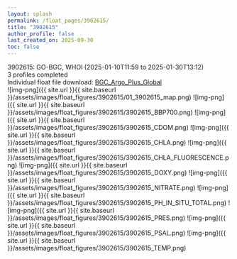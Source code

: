 ```yaml
---
layout: splash
permalink: /float_pages/3902615/
title: "3902615"
author_profile: false
last_created_on: 2025-09-30
toc: false
---
```

 
3902615: GO-BGC, WHOI (2025-01-10T11:59 to 2025-01-30T13:12)\
3 profiles completed\
Individual float file download: [BGC_Argo_Plus_Global](https://ftp.soest.hawaii.edu/bgc_argo_plus/Individual_Floats/outliers_removed/3902615_Sprof_processed.nc)\
![img-png]({{ site.url }}{{ site.baseurl }}/assets/images/float_figures/3902615/01_3902615_map.png)
![img-png]({{ site.url }}{{ site.baseurl }}/assets/images/float_figures/3902615/3902615_BBP700.png)
![img-png]({{ site.url }}{{ site.baseurl }}/assets/images/float_figures/3902615/3902615_CDOM.png)
![img-png]({{ site.url }}{{ site.baseurl }}/assets/images/float_figures/3902615/3902615_CHLA.png)
![img-png]({{ site.url }}{{ site.baseurl }}/assets/images/float_figures/3902615/3902615_CHLA_FLUORESCENCE.png)
![img-png]({{ site.url }}{{ site.baseurl }}/assets/images/float_figures/3902615/3902615_DOXY.png)
![img-png]({{ site.url }}{{ site.baseurl }}/assets/images/float_figures/3902615/3902615_NITRATE.png)
![img-png]({{ site.url }}{{ site.baseurl }}/assets/images/float_figures/3902615/3902615_PH_IN_SITU_TOTAL.png)
![img-png]({{ site.url }}{{ site.baseurl }}/assets/images/float_figures/3902615/3902615_PRES.png)
![img-png]({{ site.url }}{{ site.baseurl }}/assets/images/float_figures/3902615/3902615_PSAL.png)
![img-png]({{ site.url }}{{ site.baseurl }}/assets/images/float_figures/3902615/3902615_TEMP.png)
